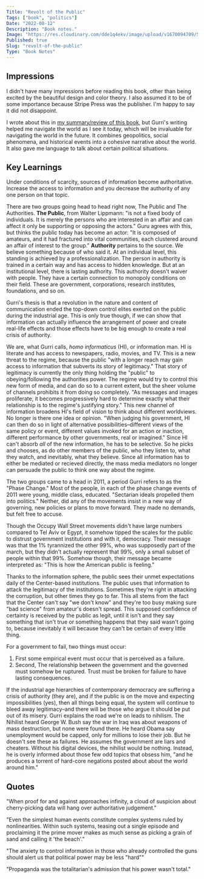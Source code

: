 ```yaml
---
Title: "Revolt of the Public"
Tags: ["book", "politics"]
Date: "2022-08-12"
Description: "Book notes."
Image: "https://res.cloudinary.com/dde1q4ekv/image/upload/v1670094709/51pCqz9vMqL._AC_SY780__qoovrw.jpg"
Published: true
Slug: "revolt-of-the-public"
Type: "Book Notes"
---
```

## Impressions
I didn't have many impressions before reading this book, other than being excited by the beautiful design and color theory. I also assumed it to be of some importance because Stripe Press was the publisher. I'm happy to say it did not disappoint.

I wrote about this in [my summary/review of this book](https://www.daltonmabery.com/essays/book-review-and-summary-revolt-of-the-public), but Gurri's writing helped me navigate the world as I see it today, which will be invaluable for navigating the world in the future. It combines geopolitics, social phenomena, and historical events into a cohesive narrative about the world. It also gave me language to talk about certain political situations.

## Key Learnings
Under conditions of scarcity, sources of information become authoritative. Increase the access to information and you decrease the authority of any one person on that topic.

There are two groups going head to head right now, The Public and The Authorities. **The Public**, from Walter Lippmann: "is not a fixed body of individuals. It is merely the persons who are interested in an affair and can affect it only be supporting or opposing the actors." Guru agrees with this, but thinks the public today has become an actor: "It is composed of amateurs, and it had fractured into vital communities, each clustered around an affair of interest to the group." **Authority** pertains to the source. We believe something because of who said it. At an individual level, this standing is achieved by a professionalization. The person in authority is trained in a certain way and has access to hidden knowledge. But at an institutional level, there is lasting authority. This authority doesn't waiver with people. They have a certain connection to monopoly conditions on their field. These are government, corporations, research institutes, foundations, and so on.

Gurri's thesis is that a revolution in the nature and content of communication ended the top-down control elites exerted on the public during the industrial age. This is only true though, if we can show that information can actually influence the arrangement of power and create real-life effects and those effects have to be big enough to create a real crisis of authority.

We are, what Gurri calls, *homo informaticus* (HI), or information man. HI is literate and has access to newspapers, radio, movies, and TV. This is a new threat to the regime, because the public "with a longer reach may gain access to information that subverts its story of legitimacy." That story of legitimacy is currently the only thing holding the "public" to obeying/following the authorities power. The regime would try to control this new form of media, and can do so to a current extent, but the sheer volume of channels prohibits it from doing so completely. "As messages and images proliferate, it becomes progressively hard to determine exactly what their relationship is to the regime's justifying story."
This new channel of information broadens HI's field of vision to think about different worldviews. No longer is there one idea or opinion. "When judging his government, HI can then do so in light of alternative possibilities–different views of the same policy or event, different values invoked for an action or inaction, different performance by other governments, real or imagined." Since HI can't absorb *all* of the new information, he has to be selective. So he picks and chooses, as do other members of the public, who they listen to, what they watch, and inevitably, what they believe. Since all information has to either be mediated or recieved directly, the mass media mediators no longer can persuade the public to think one way about the regime.

The two groups came to a head in 2011, a period Gurri refers to as the "Phase Change." Most of the people, in each of the phase change events of 2011 were young, middle class, educated. "Sectarian ideals propelled them into politics." Neither, did any of the movements insist in a new way of governing, new policies or plans to move forward. They made no demands, but felt free to accuse.

Though the Occupy Wall Street movements didn't have large numbers compared to Tel Aviv or Egypt, it somehow tipped the scales for the public to distrust government institutions and with it, democracy. Their message was that the 1% tyrannized the other 99%, who was supposedly part of the march, but they didn't actually represent that 99%, only a small subset of people within that 99%. Somehow though, their message became interpreted as: "This is how the American public is feeling."

Thanks to the information sphere, the public sees their unmet expectations daily of the Center-based institutions. The public uses that information to attack the legitimacy of the institutions. Sometimes they're right in attacking the corruption, but other times they go to far. This all stems from the fact that the Center can't say "we don't know" and they're too busy making sure "bad science" from amateur's doesn't spread. This supposed confidence of certainty is received by the public as legit, until it isn't and they say something that isn't true or something happens that they said wasn't going to, because inevitably it will because they can't be certain of every little thing. 

For a government to fail, two things must occur:

1. First some empirical event must occur that is perceived as a failure.
2. Second, The relationship between the government and the governed must somehow be ruptured. Trust must be broken for failure to have lasting consequences.

If the industrial age hierarchies of contemporary democracy are suffering a crisis of authority (they are), and if the public is on the move and expecting impossibilities (yes), then all things being equal, the system will continue to bleed away legitimacy–and there will be those who argue it should be put out of its misery. Gurri explains the road we're on leads to nihilism. The Nihilist heard George W. Bush say the war in Iraq was about weapons of mass destruction, but none were found there. He heard Obama say unemployment would be capped, only for millions to lose their job. But he doesn't see these as failures. He assumes the government are liars and cheaters. Without his digital devices, the nihilist would be nothing. Instead, he is overly informed about those few odd topics that obsess him, "and he produces a torrent of hard-core negations posted about about the world around him."

## Quotes
"When proof for and against approaches infinity, a cloud of suspicion about cherry-picking data will hang over authoritative judgement."

"Even the simplest human events constitute complex systems ruled by nonlinearities. Within such systems, teasing out a single episode and proclaiming it the prime mover makes as much sense as picking a grain of sand and calling it 'the beach'."

"The anxiety to control information in those who already controlled the guns should alert us that political power may be less "hard""

"Propaganda was the totalitarian's admission that his power wasn't total."